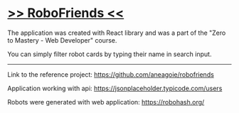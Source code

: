 # [>> RoboFriends <<](https://konrad88k.github.io/RoboFriends-ZTM/)

The application was created with React library and was a part of the "Zero to Mastery - Web Developer" course.

You can simply filter robot cards by typing their name in search input.

- - -

Link to the reference project: https://github.com/aneagoie/robofriends

Application working with api: https://jsonplaceholder.typicode.com/users

Robots were generated with web application: https://robohash.org/
